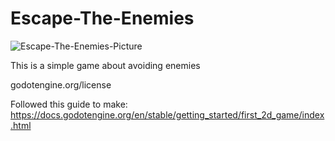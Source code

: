 # Escape-The-Enemies

![Escape-The-Enemies-Picture](https://github.com/user-attachments/assets/c6909d18-b4f6-4e6b-b5dc-2c32506d05ee)

This is a simple game about avoiding enemies

godotengine.org/license

Followed this guide to make: https://docs.godotengine.org/en/stable/getting_started/first_2d_game/index.html
